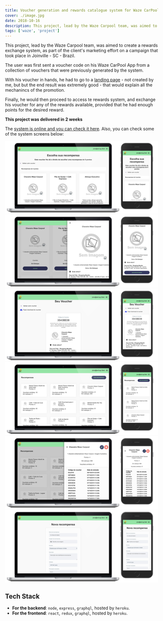 ```yaml
---
title: Voucher generation and rewards catalogue system for Waze CarPool
cover: ./image.jpg
date: 2018-10-16
description: This project, lead by the Waze Carpool team, was aimed to create a rewards exchange system, as part of the client's marketing effort
tags: ['waze', 'project']
---
```


This project, lead by the Waze Carpool team, was aimed to create a rewards exchange system, as part of the client's marketing effort on a campaign that took place in Joinville - SC - Brazil.

The user was first sent a voucher code on his Waze CarPool App from a collection of vouchers that were previously generated by the system.

With his voucher in hands, he had to go to a <a target="_blank" href="http://seguetodavidajunto.com.br/">landing page</a> - not created by me, but but the end result was extremely good - that would explain all the mechanincs of the promotion.

Finally, he would then proceed to access te rewards system, and exchange his voucher for any of the rewards available, provided that he had enough points for the desired reward.

**This project was delivered in 2 weeks**

The <a href="http://waze-voucher.herokuapp.com/" target="_blank">system is online and you can check it here</a>.
Also, you can check some of the system screens below:

![Screenshot of the finished system](./file1.jpg)
![Screenshot of the finished system](./file2.jpg)
![Screenshot of the finished system](./file3.jpg)
![Screenshot of the finished system](./painel-1.jpg)
![Screenshot of the finished system](./painel-2.jpg)
![Screenshot of the finished system](./painel-3.jpg)

## Tech Stack

- **For the backend**: `node`, `express`, `graphql`, hosted by `heroku`.
- **For the frontend**: `react`, `redux`, `graphql`, hosted by `heroku`.
